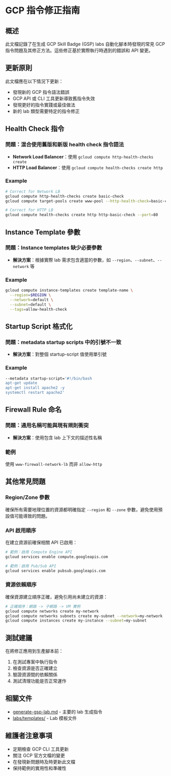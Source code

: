 # GCP 指令修正指南

## 概述

此文檔記錄了在生成 GCP Skill Badge (GSP) labs 自動化腳本時發現的常見 GCP 指令問題及其修正方法。這些修正基於實際執行時遇到的錯誤和 API 變更。

## 更新原則

此文檔應在以下情況下更新：
- 發現新的 GCP 指令語法錯誤
- GCP API 或 CLI 工具更新導致舊指令失效
- 發現更好的指令實踐或最佳做法
- 新的 lab 類型需要特定的指令修正

## Health Check 指令

### 問題：混合使用舊版和新版 health check 指令語法

- **Network Load Balancer**：使用 `gcloud compute http-health-checks create`
- **HTTP Load Balancer**：使用 `gcloud compute health-checks create http`

### Example

```bash
# Correct for Network LB
gcloud compute http-health-checks create basic-check
gcloud compute target-pools create www-pool --http-health-check=basic-check

# Correct for HTTP LB
gcloud compute health-checks create http http-basic-check --port=80
```

## Instance Template 參數

### 問題：Instance templates 缺少必要參數

- **解決方案**：根據實際 lab 需求包含適當的參數，如 `--region`、`--subnet`、`--network` 等

### Example

```bash
gcloud compute instance-templates create template-name \
  --region=$REGION \
  --network=default \
  --subnet=default \
  --tags=allow-health-check
```

## Startup Script 格式化

### 問題：metadata startup scripts 中的引號不一致

- **解決方案**：對整個 startup-script 值使用單引號

### Example

```bash
--metadata startup-script='#!/bin/bash
apt-get update
apt-get install apache2 -y
systemctl restart apache2'
```

## Firewall Rule 命名

### 問題：通用名稱可能與現有規則衝突

- **解決方案**：使用包含 lab 上下文的描述性名稱

### 範例

使用 `www-firewall-network-lb` 而非 `allow-http`

## 其他常見問題

### Region/Zone 參數

確保所有需要地理位置的資源都明確指定 `--region` 和 `--zone` 參數，避免使用預設值可能導致的問題。

### API 啟用順序

在建立資源前確保相關 API 已啟用：

```bash
# 範例：啟用 Compute Engine API
gcloud services enable compute.googleapis.com

# 範例：啟用 Pub/Sub API
gcloud services enable pubsub.googleapis.com
```

### 資源依賴順序

確保資源建立順序正確，避免引用尚未建立的資源：

```bash
# 正確順序：網路 -> 子網路 -> VM 實例
gcloud compute networks create my-network
gcloud compute networks subnets create my-subnet --network=my-network
gcloud compute instances create my-instance --subnet=my-subnet
```

## 測試建議

在將修正應用到生產腳本前：

1. 在測試專案中執行指令
2. 檢查資源是否正確建立
3. 驗證資源間的依賴關係
4. 測試清理功能是否正常運作

## 相關文件

- [generate-gsp-lab.md](../.cursor/commands/generate-gsp-lab.md) - 主要的 lab 生成指令
- [labs/templates/](../labs/templates/) - Lab 模板文件

## 維護者注意事項

- 定期檢查 GCP CLI 工具更新
- 關注 GCP 官方文檔的變更
- 在發現新問題時及時更新此文檔
- 保持範例的實用性和準確性
